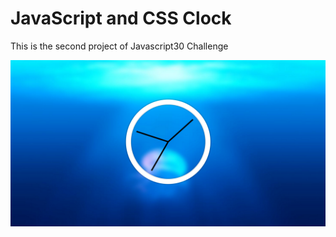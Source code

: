 # JavaScript and CSS Clock
This is the second project of Javascript30 Challenge

<img src="readme.png" alt="JS CSS Clock" title="JS CSS Clock">